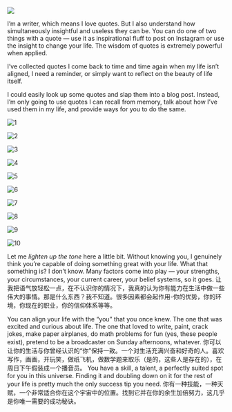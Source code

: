 
![](./_image/2020-07-12-16-50-07.png)

I’m a writer, which means I love quotes. But I also understand how simultaneously insightful and useless they can be. You can do one of two things with a quote — use it as inspirational fluff to post on Instagram or use the insight to change your life. The wisdom of quotes is extremely powerful when applied.

I’ve collected quotes I come back to time and time again when my life isn’t aligned, I need a reminder, or simply want to reflect on the beauty of life itself.

I could easily look up some quotes and slap them into a blog post. Instead, I’m only going to use quotes I can recall from memory, talk about how I’ve used them in my life, and provide ways for you to do the same.

![1](./_image/2020-07-12-16-51-06.png)

![2](./_image/2020-07-12-16-52-03.png)

![3](./_image/2020-07-12-16-52-38.png)

![4](./_image/2020-07-12-16-53-11.png)

![5](./_image/2020-07-12-16-55-11.png)

![6](./_image/2020-07-12-16-55-52.png)

![7](./_image/2020-07-12-16-57-12.png)

![8](./_image/2020-07-12-17-00-32.png)

![9](./_image/2020-07-12-16-59-10.png)

![10](./_image/2020-07-12-16-57-58.png)

Let me *lighten up the tone* here a little bit. Without knowing you, I genuinely think you’re capable of doing something great with your life. What that something is? I don’t know. Many factors come into play — your strengths, your circumstances, your current career, your belief systems, so it goes.
让我把语气放轻松一点，在不认识你的情况下，我真的认为你有能力在生活中做一些伟大的事情。那是什么东西？我不知道。很多因素都会起作用-你的优势，你的环境，你现在的职业，你的信仰体系等等。

You can align your life with the “you” that you once knew. The one that was excited and curious about life. The one that loved to write, paint, crack jokes, make paper airplanes, do math problems for fun (yes, these people exist), pretend to be a broadcaster on Sunday afternoons, whatever.
你可以让你的生活与你曾经认识的“你”保持一致。一个对生活充满兴奋和好奇的人。喜欢写作，画画，开玩笑，做纸飞机，做数学题来取乐（是的，这些人是存在的），在周日下午假装成一个播音员。
You have a skill, a talent, a perfectly suited spot for you in this universe. Finding it and doubling down on it for the rest of your life is pretty much the only success tip you need.
你有一种技能，一种天赋，一个非常适合你在这个宇宙中的位置。找到它并在你的余生加倍努力，这几乎是你唯一需要的成功秘诀。